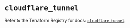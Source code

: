 # `cloudflare_tunnel`

Refer to the Terraform Registry for docs: [`cloudflare_tunnel`](https://registry.terraform.io/providers/cloudflare/cloudflare/4.25.0/docs/resources/tunnel).

